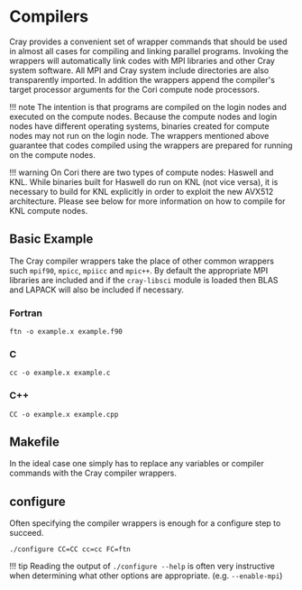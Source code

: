 # Compilers

Cray provides a convenient set of wrapper commands that should be used
in almost all cases for compiling and linking parallel
programs. Invoking the wrappers will automatically link codes with MPI
libraries and other Cray system software. All MPI and Cray system
include directories are also transparently imported. In addition the
wrappers append the compiler's target processor arguments for the Cori
compute node processors.

!!! note
	The intention is that programs are compiled on the login nodes
	and executed on the compute nodes. Because the compute nodes and
	login nodes have different operating systems, binaries created for
	compute nodes may not run on the login node. The wrappers
	mentioned above guarantee that codes compiled using the wrappers
	are prepared for running on the compute nodes.

!!! warning
	On Cori there are two types of compute nodes: Haswell and
	KNL.  While binaries built for Haswell do run on KNL (not vice
	versa), it is necessary to build for KNL explicitly in order to
	exploit the new AVX512 architecture. Please see below for more
	information on how to compile for KNL compute nodes.

## Basic Example

The Cray compiler wrappers take the place of other common wrappers
such `mpif90`, `mpicc`, `mpiicc` and `mpic++`. By default the
appropriate MPI libraries are included and if the `cray-libsci` module
is loaded then BLAS and LAPACK will also be included if necessary.

### Fortran

```shell
ftn -o example.x example.f90
```

### C

```shell
cc -o example.x example.c
```

### C++

```shell
CC -o example.x example.cpp
```

## Makefile

In the ideal case one simply has to replace any variables or compiler
commands with the Cray compiler wrappers.

## configure

Often specifying the compiler wrappers is enough for a configure step
to succeed.

```shell
./configure CC=CC cc=cc FC=ftn
```

!!! tip
	Reading the output of `./configure --help` is often very
	instructive when determining what other options are
	appropriate. (e.g. `--enable-mpi`)
